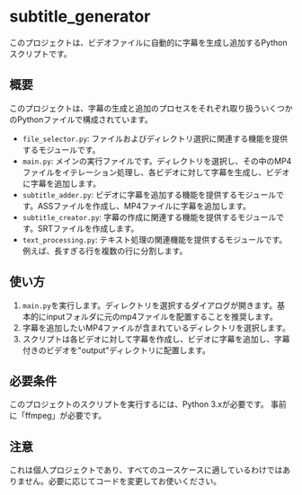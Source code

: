 # subtitle_generator

このプロジェクトは、ビデオファイルに自動的に字幕を生成し追加するPythonスクリプトです。

## 概要

このプロジェクトは、字幕の生成と追加のプロセスをそれぞれ取り扱ういくつかのPythonファイルで構成されています。

- `file_selector.py`: ファイルおよびディレクトリ選択に関連する機能を提供するモジュールです。
- `main.py`: メインの実行ファイルです。ディレクトリを選択し、その中のMP4ファイルをイテレーション処理し、各ビデオに対して字幕を生成し、ビデオに字幕を追加します。
- `subtitle_adder.py`: ビデオに字幕を追加する機能を提供するモジュールです。ASSファイルを作成し、MP4ファイルに字幕を追加します。
- `subtitle_creator.py`: 字幕の作成に関連する機能を提供するモジュールです。SRTファイルを作成します。
- `text_processing.py`: テキスト処理の関連機能を提供するモジュールです。例えば、長すぎる行を複数の行に分割します。

## 使い方

1. `main.py`を実行します。ディレクトリを選択するダイアログが開きます。基本的にinputフォルダに元のmp4ファイルを配置することを推奨します。
2. 字幕を追加したいMP4ファイルが含まれているディレクトリを選択します。
3. スクリプトは各ビデオに対して字幕を作成し、ビデオに字幕を追加し、字幕付きのビデオを"output"ディレクトリに配置します。

## 必要条件

このプロジェクトのスクリプトを実行するには、Python 3.xが必要です。
事前に「ffmpeg」が必要です。

## 注意

これは個人プロジェクトであり、すべてのユースケースに適しているわけではありません。必要に応じてコードを変更してお使いください。
